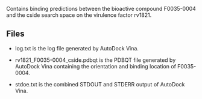 Contains binding predictions between the bioactive compound F0035-0004 and the cside search space on the virulence factor rv1821.

## Files

- log.txt is the log file generated by AutoDock Vina.

- rv1821_F0035-0004_cside.pdbqt is the PDBQT file generated by AutoDock Vina containing the orientation and binding location of F0035-0004.

- stdoe.txt is the combined STDOUT and STDERR output of AutoDock Vina.

